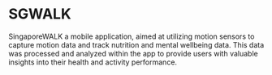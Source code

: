 # SGWALK

SingaporeWALK a mobile application, aimed at utilizing motion sensors to capture motion data and track nutrition and mental wellbeing data. This data was processed and analyzed within the app to provide users with valuable insights into their health and activity performance.